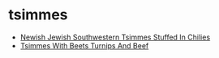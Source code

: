 # tsimmes

 * [Newish Jewish Southwestern Tsimmes Stuffed In Chilies](../../index/n/newish-jewish-southwestern-tsimmes-stuffed-in-chilies-40016.json)
 * [Tsimmes With Beets Turnips And Beef](../../index/t/tsimmes-with-beets-turnips-and-beef-40009.json)
